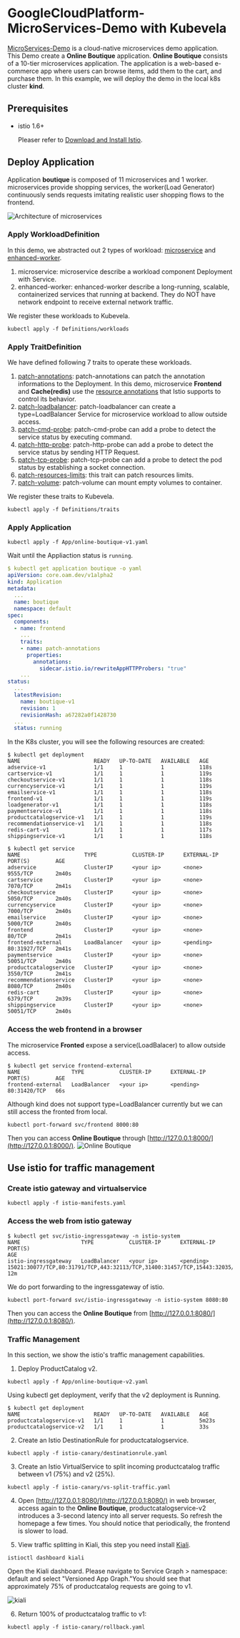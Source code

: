 # GoogleCloudPlatform-MicroServices-Demo with Kubevela

[MicroServices-Demo](https://github.com/GoogleCloudPlatform/microservices-demo) is a cloud-native microservices demo application.
This Demo create a **Online Boutique** application. **Online Boutique** consists of a 10-tier microservices application. 
The application is a web-based e-commerce app where users can browse items, add them to the cart, and purchase them. 
In this example, we will deploy the demo in the local k8s cluster **kind**. 

## Prerequisites
* istio 1.6+
  
  Pleaser refer to [Download and Install Istio](https://istio.io/latest/docs/setup/getting-started/).


## Deploy Application

Application **boutique** is composed of 11 microservices and 1 worker. microservices provide shopping services, the worker(Load Generator) continuously sends requests imitating realistic user shopping flows to the frontend.

![Architecture of microservices](./images/architecture-diagram.png)

### Apply WorkloadDefinition
In this demo, we abstracted out 2 types of workload: [microservice](./Definitions/workloads/microservice.yaml) and [enhanced-worker](./Definitions/workloads/enhanced-worker.yaml).

1. microservice: microservice describe a workload component Deployment with Service.
2. enhanced-worker: enhanced-worker describe a long-running, scalable, containerized services that running at backend. They do NOT have network endpoint to receive external network traffic.

We register these workloads to Kubevela.

```shell
kubectl apply -f Definitions/workloads
```

### Apply TraitDefinition

We have defined following 7 traits to operate these workloads.

1. [patch-annotations](./Definitions/traits/patch-annotations.yaml): patch-annotations can patch the annotation informations to the Deployment. In this demo, microservice **Frontend** and **Cache(redis)** use the [resource annotations](https://istio.io/latest/docs/reference/config/annotations/) that Istio supports to control its behavior.
2. [patch-loadbalancer](./Definitions/traits/patch-loadbalancer.yaml): patch-loadbalancer can create a type=LoadBalancer Service for microservice workload to allow outside access.
3. [patch-cmd-probe](./Definitions/traits/patch-cmd-probe.yaml): patch-cmd-probe can add a probe to detect the service status by executing command.
4. [patch-http-probe](./Definitions/traits/patch-http-probe.yaml): patch-http-probe can add a probe to detect the service status by sending HTTP Request.
5. [patch-tcp-probe](./Definitions/traits/patch-tcp-probe.yaml): patch-tcp-probe can add a probe to detect the pod status by establishing a socket connection.
6. [patch-resources-limits](./Definitions/traits/patch-resources-limits.yaml): this trait can patch resources limits.
7. [patch-volume](./Definitions/traits/patch-volume.yaml): patch-volume can mount empty volumes to container.

We register these traits to Kubevela.

```shell
kubectl apply -f Definitions/traits
```

### Apply Application 

```shell
kubectl apply -f App/online-boutique-v1.yaml
```

Wait until the Appliaction status is `running`.

```yaml
$ kubectl get application boutique -o yaml
apiVersion: core.oam.dev/v1alpha2
kind: Application
metadata:
  ...
  name: boutique
  namespace: default
spec:
  components:
  - name: frontend
    ...
    traits:
    - name: patch-annotations
      properties:
        annotations:
          sidecar.istio.io/rewriteAppHTTPProbers: "true"
    ...
status:
  ...
  latestRevision:
    name: boutique-v1
    revision: 1
    revisionHash: a67282a0f1428730
  ...
  status: running
```

In the K8s cluster, you will see the following resources are created:

```shell
$ kubectl get deployment
NAME                       READY   UP-TO-DATE   AVAILABLE   AGE
adservice-v1               1/1     1            1           118s
cartservice-v1             1/1     1            1           119s
checkoutservice-v1         1/1     1            1           118s
currencyservice-v1         1/1     1            1           119s
emailservice-v1            1/1     1            1           118s
frontend-v1                1/1     1            1           119s
loadgenerator-v1           1/1     1            1           118s
paymentservice-v1          1/1     1            1           118s
productcatalogservice-v1   1/1     1            1           119s
recommendationservice-v1   1/1     1            1           118s
redis-cart-v1              1/1     1            1           117s
shippingservice-v1         1/1     1            1           118s

$ kubectl get service
NAME                    TYPE           CLUSTER-IP      EXTERNAL-IP   PORT(S)        AGE
adservice               ClusterIP      <your ip>       <none>        9555/TCP       2m40s
cartservice             ClusterIP      <your ip>       <none>        7070/TCP       2m41s
checkoutservice         ClusterIP      <your ip>       <none>        5050/TCP       2m40s
currencyservice         ClusterIP      <your ip>       <none>        7000/TCP       2m40s
emailservice            ClusterIP      <your ip>       <none>        5000/TCP       2m40s
frontend                ClusterIP      <your ip>       <none>        80/TCP         2m41s
frontend-external       LoadBalancer   <your ip>       <pending>     80:31927/TCP   2m41s
paymentservice          ClusterIP      <your ip>       <none>        50051/TCP      2m40s
productcatalogservice   ClusterIP      <your ip>       <none>        3550/TCP       2m41s
recommendationservice   ClusterIP      <your ip>       <none>        8080/TCP       2m40s
redis-cart              ClusterIP      <your ip>       <none>        6379/TCP       2m39s
shippingservice         ClusterIP      <your ip>       <none>        50051/TCP      2m40s
```

### Access the web frontend in a browser

The microservice **Fronted** expose a service(LoadBalacer) to allow outside access.

```shell
$ kubectl get service frontend-external
NAME                TYPE           CLUSTER-IP      EXTERNAL-IP   PORT(S)        AGE
frontend-external   LoadBalancer   <your ip>       <pending>     80:31420/TCP   66s
```
Although kind does not support type=LoadBalancer currently but we can still access the fronted from local.

```shell
kubectl port-forward svc/frontend 8000:80
```

Then you can access **Online Boutique** through [http://127.0.0.1:8000/](http://127.0.0.1:8000/).
![Online Boutique](./images/frontend-external.png)

## Use istio for traffic management

### Create istio gateway and virtualservice

```shell
kubectl apply -f istio-manifests.yaml
```

### Access the web from istio gateway

```shell
$ kubectl get svc/istio-ingressgateway -n istio-system
NAME                   TYPE           CLUSTER-IP      EXTERNAL-IP   PORT(S)                                                                      AGE
istio-ingressgateway   LoadBalancer   <your ip>       <pending>     15021:30077/TCP,80:31791/TCP,443:32113/TCP,31400:31457/TCP,15443:32035/TCP   12m
```

We do port forwarding to the ingressgateway of istio.

```shell
kubectl port-forward svc/istio-ingressgateway -n istio-system 8080:80
```
Then you can access the **Online Boutique** from [http://127.0.0.1:8080/](http://127.0.0.1:8080/).


### Traffic Management
In this section, we show the istio's traffic management capabilities. 

1. Deploy ProductCatalog v2.
```shell
kubectl apply -f App/online-boutique-v2.yaml
```

Using kubectl get deployment, verify that the v2 deployment is Running.
```shell
$ kubectl get deployment
NAME                       READY   UP-TO-DATE   AVAILABLE   AGE
productcatalogservice-v1   1/1     1            1           5m23s
productcatalogservice-v2   1/1     1            1           33s
```

2. Create an Istio DestinationRule for productcatalogservice.
```shell
kubectl apply -f istio-canary/destinationrule.yaml
```

3. Create an Istio VirtualService to split incoming productcatalog traffic between v1 (75%) and v2 (25%).

```shell
kubectl apply -f istio-canary/vs-split-traffic.yaml
```

4. Open [http://127.0.0.1:8080/](http://127.0.0.1:8080/) in web browser, access again to the **Online Boutique**, productcatalogservice-v2 introduces a 3-second latency into all server requests. So refresh the homepage a few times. You should notice that periodically, the frontend is slower to load.

5. View traffic splitting in Kiali, this step you need install [Kiali](https://istio.io/latest/docs/setup/getting-started/#dashboard).

```
istioctl dashboard kiali
```
Open the Kiali dashboard. Please navigate to Service Graph > namespace: default and select "Versioned App Graph."You should see that approximately 75% of productcatalog requests are going to v1.

![kiali](./images/kiali.png)

6. Return 100% of productcatalog traffic to v1:
```
kubectl apply -f istio-canary/rollback.yaml
```
